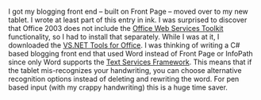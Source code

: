 I got my blogging front end – built on Front Page – moved over to my new
tablet. I wrote at least part of this entry in ink. I was surprised to
discover that Office 2003 does not include the [Office Web Services
Toolkit](http://www.microsoft.com/downloads/details.aspx?FamilyId=4922060F-002A-4F5B-AF74-978F2CD6C798&displaylang=en)
functionality, so I had to install that separately. While I was at it, I
downloaded the [VS.NET Tools for
Office](http://www.microsoft.com/downloads/details.aspx?FamilyID=9e0b1b7c-4ab5-40d2-b4d9-5817ab0bc1e5&DisplayLang=en).
I was thinking of writing a C\# based blogging front end that used Word
instead of Front Page or InfoPath since only Word supports the [Text
Services
Framework](http://msdn.microsoft.com/library/default.asp?url=/library/en-us/tsf/).
This means that if the tablet mis-recognizes your handwriting, you can
choose alternative recognition options instead of deleting and rewriting
the word. For pen based input (with my crappy handwriting) this is a
huge time saver.
